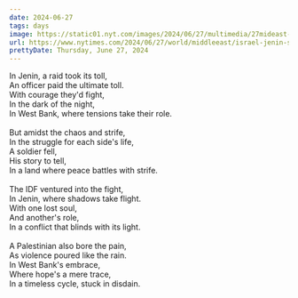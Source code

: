 ```yaml
---
date: 2024-06-27
tags: days
image: https://static01.nyt.com/images/2024/06/27/multimedia/27mideast-crisis-jenin-ztkg/27mideast-crisis-jenin-ztkg-facebookJumbo.jpg
url: https://www.nytimes.com/2024/06/27/world/middleeast/israel-jenin-soldier-killed-west-bank-raid.html
prettyDate: Thursday, June 27, 2024
---
```

In Jenin, a raid took its toll,<br>An officer paid the ultimate toll.<br>With courage they'd fight,<br>In the dark of the night,<br>In West Bank, where tensions take their role.<br><br>But amidst the chaos and strife,<br>In the struggle for each side's life,<br>A soldier fell,<br>His story to tell,<br>In a land where peace battles with strife.<br><br>The IDF ventured into the fight,<br>In Jenin, where shadows take flight.<br>With one lost soul,<br>And another's role,<br>In a conflict that blinds with its light.<br><br>A Palestinian also bore the pain,<br>As violence poured like the rain.<br>In West Bank's embrace,<br>Where hope's a mere trace,<br>In a timeless cycle, stuck in disdain.